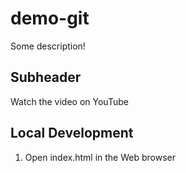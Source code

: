 # demo-git

Some description!

## Subheader

Watch the video on YouTube

## Local Development

1. Open index.html in the Web browser

